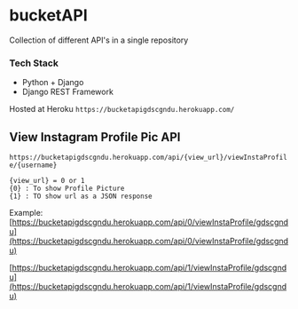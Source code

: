 # bucketAPI

Collection of different API's in a single repository

### Tech Stack

- Python + Django
- Django REST Framework

Hosted at Heroku 
`https://bucketapigdscgndu.herokuapp.com/`

## View Instagram Profile Pic API
`https://bucketapigdscgndu.herokuapp.com/api/{view_url}/viewInstaProfile/{username}`
```
{view_url} = 0 or 1
{0} : To show Profile Picture
{1} : TO show url as a JSON response
```
Example:
[https://bucketapigdscgndu.herokuapp.com/api/0/viewInstaProfile/gdscgndu](https://bucketapigdscgndu.herokuapp.com/api/0/viewInstaProfile/gdscgndu)

[https://bucketapigdscgndu.herokuapp.com/api/1/viewInstaProfile/gdscgndu](https://bucketapigdscgndu.herokuapp.com/api/1/viewInstaProfile/gdscgndu)
